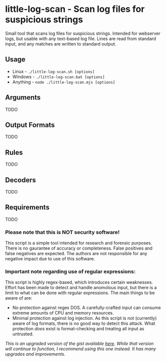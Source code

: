 # little-log-scan - Scan log files for suspicious strings

Small tool that scans log files for suspicious strings.
Intended for webserver logs, but usable with any text-based log file.
Lines are read from standard input, and any matches are written to standard output.

## Usage
* Linux - `./little-log-scan.sh [options]`
* Windows - `./little-log-scan.bat [options]`
* Anything - `node ./little-log-scan.mjs [options]`

## Arguments
TODO

## Output Formats
TODO

## Rules
TODO

## Decoders
TODO

## Requirements
TODO

### Please note that this is NOT security software!
This script is a simple tool intended for research and forensic purposes.
There is no gaurantee of accuracy or completeness.
False positives and false negatives are expected.
The authors are not responsible for any negative impact due to use of this software.


### Important note regarding use of regular expressions:
This script is highly regex-based, which introduces certain weaknesses.
Effort has been made to detect and handle anomolous input, but there is a limit to what can be done with regular expressions.
The main things to be aware of are:
* No protection against regex DOS. A carefully-crafted input can consume extreme amounts of CPU and memory resources.
* Minimal protection against log injection. As this script is not (currently) aware of log formats, there is no good way to detect this attack. What protection *does* exist is format-checking and treating all input as untrusted.

*This is an upgraded version of the gist available [here](https://gist.github.com/warriordog/840e4a3e98c01987a32221b13233383a). While that version will continue to function, I recommend using this one instead. It has many upgrades and improvements.*
